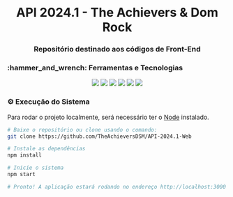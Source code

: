<br id="inicio">

<h1 align="center">API 2024.1 - The Achievers & Dom Rock </h1>
<h3 align="center">Repositório destinado aos códigos de Front-End</h2>

<span id="techtools">
<h3>:hammer_and_wrench: Ferramentas e Tecnologias  </h3>
 
<p align="center">
  <img src="https://img.shields.io/badge/Figma-23121011?style=for-the-badge&logo=figma&logoColor=000000&color=CED4DA"/>
  <img src="https://img.shields.io/badge/Bootstrap-23121011?style=for-the-badge&logo=bootstrap&logoColor=000000&color=CED4DA"/>
  <img src="https://img.shields.io/badge/CSS3-23121011?style=for-the-badge&logo=css3&logoColor=000000&color=CED4DA"/>
  <img src="https://img.shields.io/badge/React-23121011?style=for-the-badge&logo=react&logoColor=000000&color=CED4DA"/>
  <img src="https://img.shields.io/badge/javascript-23121011?style=for-the-badge&logo=javascript&logoColor=000000&color=CED4DA"/>
  <img src="https://img.shields.io/badge/Typescript-23121011?style=for-the-badge&logo=typescript&logoColor=000000&color=CED4DA"/>
</p>
 
<span id="execution">
<h3>⚙️ Execução do Sistema</h3>
<p>Para rodar o projeto localmente, será necessário ter o <a href="https://nodejs.org/en/download/">Node</a> instalado.</p>

```bash
# Baixe o repositório ou clone usando o comando:
git clone https://github.com/TheAchieversDSM/API-2024.1-Web

# Instale as dependências
npm install

# Inicie o sistema
npm start

# Pronto! A aplicação estará rodando no endereço http://localhost:3000
```
